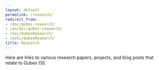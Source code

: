 ```yaml
---
layout: default
permalink: /research/
redirect_from:
- /doc/qubes-research/
- /en/doc/qubes-research/
- /doc/QubesResearch/
- /wiki/QubesResearch/
title: Research
---
```


Here are links to various research papers, projects, and blog posts that relate
to Qubes OS.
